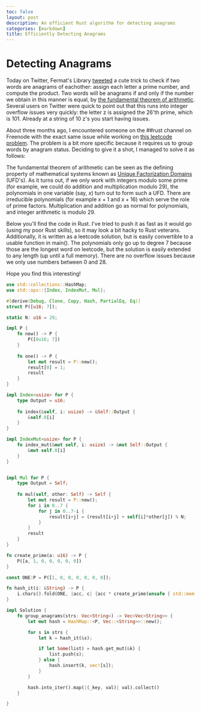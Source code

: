 ```yaml
---
toc: false
layout: post
description: An efficient Rust algorithm for detecting anagrams
categories: [markdown]
title: Efficiently Detecting Anagrams
---
```


# Detecting Anagrams
Today on Twitter, Fermat's Library [tweeted](https://twitter.com/fermatslibrary/status/1275066521450975234) a cute trick to check if two words are anagrams of eachother: assign each letter a prime number, and compute the product. Two words will be anagrams if and only if the number we obtain in this manner is equal, by [the fundamental theorem of arithmetic](https://en.wikipedia.org/wiki/Fundamental_theorem_of_arithmetic).  
Several users on Twitter were quick to point out that this runs into integer overflow issues very quickly: the letter z is assigned the 26'th prime, which is 101. Already at a string of 10 z's you start having issues.

About three months ago, I encountered someone on the ##rust channel on Freenode with the exact same issue while working on [this leetcode problem](https://leetcode.com/problems/group-anagrams/). The problem is a bit more specific because it requires us to group words by anagram status. Deciding to give it a shot, I managed to solve it as follows:

The fundamental theorem of arithmetic can be seen as the defining property of mathematical systems known as [Unique Factorization Domains](https://en.wikipedia.org/wiki/Unique_factorization_domain) (UFD's). As it turns out, if we only work with integers modulo some prime (for example, we could do addition and multiplication modulo 29), the polynomials in one variable (say, $x$) turn out to form such a UFD. There are irreducible polynomials (for example $x+1$ and $x+16$) which serve the role of prime factors. Multiplication and addition go as normal for polynomials, and integer arithmetic is modulo 29.

Below you'll find the code in Rust. I've tried to push it as fast as it would go (using my poor Rust skills), so it may look a bit hacky to Rust veterans. Additionally, it is written as a leetcode solution, but is easily convertible to a usable function in main(). The polynomials only go up to degree 7 because those are the longest word on leetcode, but the solution is easily extended to any length (up until a full memory). There are no overflow issues because we only use numbers between 0 and 28.

Hope you find this interesting!

```Rust
use std::collections::HashMap;
use std::ops::{Index, IndexMut, Mul};

#[derive(Debug, Clone, Copy, Hash, PartialEq, Eq)]
struct P([u16; 7]);

static N: u16 = 29;

impl P {
    fn new() -> P {
        P([0u16; 7])
    }
    
    fn one() -> P {
        let mut result = P::new();
        result[0] = 1;
        result
    }
}

impl Index<usize> for P {
    type Output = u16;
    
    fn index(&self, i: usize) -> &Self::Output {
        &self.0[i]
    }
}

impl IndexMut<usize> for P {
    fn index_mut(&mut self, i: usize) -> &mut Self::Output {
        &mut self.0[i]
    }
}


impl Mul for P {
    type Output = Self;
    
    fn mul(self, other: Self) -> Self {
        let mut result = P::new();
        for i in 0..7 {
            for j in 0..7-i {
                result[i+j] = (result[i+j] + self[i]*other[j]) % N;
            }
        }
        result
    }
}

fn create_prime(a: u16) -> P {
    P([a, 1, 0, 0, 0, 0, 0])
}

const ONE:P = P([1, 0, 0, 0, 0, 0, 0]);

fn hash_it(i: &String) -> P {
    i.chars().fold(ONE, |acc, c| {acc * create_prime(unsafe { std::mem::transmute::<char, [u16; 2]>(c)[0] })})
}

impl Solution {
    fn group_anagrams(strs: Vec<String>) -> Vec<Vec<String>> {
        let mut hash = HashMap::<P, Vec::<String>>::new();

        for s in strs {
            let k = hash_it(&s);

            if let Some(list) = hash.get_mut(&k) {
                list.push(s);
            } else {
                hash.insert(k, vec![s]);
            }
        }

        hash.into_iter().map(|(_key, val)| val).collect()
    }

}
````
